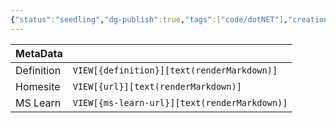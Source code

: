 ```yaml
---
{"status":"seedling","dg-publish":true,"tags":["code/dotNET"],"creation_date":"2024-05-06 13:17","definition":"undefined","ms-learn-url":"undefined","url":"undefined","aliases":null,"permalink":"/code/il-weaving/","dgPassFrontmatter":true}
---
```



| MetaData   |                                              |
| ---------- | -------------------------------------------- |
| Definition | `VIEW[{definition}][text(renderMarkdown)]`   |
| Homesite   | `VIEW[{url}][text(renderMarkdown)]`          |
| MS Learn   | `VIEW[{ms-learn-url}][text(renderMarkdown)]` |
